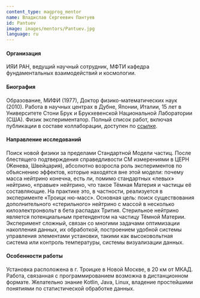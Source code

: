```yaml
---
content_type: magprog_mentor
name: Владислав Сергеевич Пантуев
id: Pantuev
image: images/mentors/Pantuev.jpg
language: ru
---
```


#### Организация
ИЯИ РАН, ведущий научный сотрудник, МФТИ кафедра фундаментальных взаимодействий и космологии.

#### Биография
Образование, МИФИ (1977), Доктор физико-математических наук (2010).
Работа в научных центрах в Дубне, Японии, Италии, 15 лет в Университете Стони Брук и Брукхевенской Национальной Лаборатории (США). Физик экспериментатор. Полный список работ, включая публикации в составе коллаборации, доступен по [ссылке](https://publons.com/researcher/2729350/vladislav-s-pantuev/).

#### Направление исследований
Поиск новой физики за пределами Стандартной Модели частиц.   После блестящего подтверждения справедливости СМ измерениями в ЦЕРН (Женева, Швейцария), абсолютно возросла роль экспериментов по объяснению эффектов, которые находятся вне этой модели: почему масса нейтрино конечна, есть ли, помимо стандартных «левых» нейтрино, «правые» нейтрино, что такое Тёмная Материя и частицы её составляющие. На практике это, в частности, реализуется в эксперименте «Троицк ню-масс».
Основная цель:  поиск существования дополнительного «стерильного» нейтрино с массой в несколько килоэлектронвольт в бета распадах Трития. Стерильное нейтрино является потенциальным претендентом на частицу Тёмной Материи. Эксперимент сложный, связан со многими задачами оптимизации накопления данных, их обработкой, построением удобной системы управления элементами установки, такими как высоковольтная система или контроль температуры, системы визуализации данных.

#### Особенности работы
Установка расположена в г. Троицке в Новой Москве, в 20 км от МКАД.
Работа, связанная с программированием возможна в дистанционном формате.
Желательно знание Kotlin, Java, Linux, владение простейшими понятиями по статистической обработке данных.
